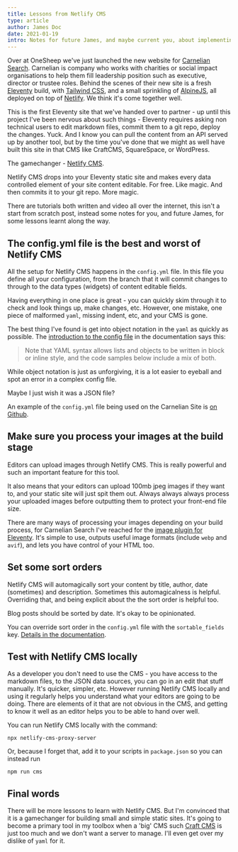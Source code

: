 ```yaml
---
title: Lessons from Netlify CMS
type: article
author: James Doc
date: 2021-01-19
intro: Notes for future James, and maybe current you, about implementing Netlify CMS.
---
```


Over at OneSheep we've just launched the new website for [Carnelian Search](https://carneliansearch.com). Carnelian is company who works with charities or social impact organisations to help them fill leadership position such as executive, director or trustee roles. Behind the scenes of their new site is a fresh [Eleventy](https://www.11ty.dev/) build, with [Tailwind CSS](http://tailwindcss.com/), and a small sprinkling of [AlpineJS](https://github.com/alpinejs/alpine/), all deployed on top of [Netlify](https://www.netlify.com/). We think it's come together well.

This is the first Eleventy site that we've handed over to partner - up until this project I've been nervous about such things - Eleventy requires asking non technical users to edit markdown files, commit them to a git repo, deploy the changes. Yuck. And I know you can pull the content from an API served up by another tool, but by the time you've done that we might as well have built this site in that CMS like CraftCMS, SquareSpace, or WordPress.

The gamechanger - [Netlify CMS](https://www.netlifycms.org/).

Netlify CMS drops into your Eleventy static site and makes every data controlled element of your site content editable. For free. Like magic. And then commits it to your git repo. More magic.

There are tutorials both written and video all over the internet, this isn't a start from scratch post, instead some notes for you, and future James, for some lessons learnt along the way.

## The config.yml file is the best and worst of Netlify CMS

All the setup for Netlify CMS happens in the `config.yml` file. In this file you define all your configuration, from the branch that it will commit changes to through to the data types (widgets) of content editable fields.

Having everything in one place is great - you can quickly skim through it to check and look things up, make changes, etc. However, one mistake, one piece of malformed `yaml`, missing indent, etc, and your CMS is gone.

The best thing I've found is get into object notation in the `yaml` as quickly as possible. The [introduction to the config file](https://www.netlifycms.org/docs/configuration-options/#configuration-file) in the documentation says this:

> Note that YAML syntax allows lists and objects to be written in block or inline style, and the code samples below include a mix of both.

While object notation is just as unforgiving, it is a lot easier to eyeball and spot an error in a complex config file.

Maybe I just wish it was a JSON file?

An example of the `config.yml` file being used on the Carnelian Site is [on Github](https://github.com/carneliansearch/carneliansearch.com/blob/main/src/admin/config.yml).

## Make sure you process your images at the build stage

Editors can upload images through Netlify CMS. This is really powerful and such an important feature for this tool.

It also means that your editors can upload 100mb jpeg images if they want to, and your static site will just spit them out. Always always always process your uploaded images before outputting them to protect your front-end file size.

There are many ways of processing your images depending on your build process, for Carnelian Search I've reached for the [image plugin for Eleventy](https://www.11ty.dev/docs/plugins/image/). It's simple to use, outputs useful image formats (include `webp` and `avif`), and lets you have control of your HTML too.

## Set some sort orders

Netlify CMS will automagically sort your content by title, author, date (sometimes) and description. Sometimes this automagicalness is helpful. Overriding that, and being explicit about the the sort order is helpful too.

Blog posts should be sorted by date. It's okay to be opinionated.

You can override sort order in the `config.yml` file with the `sortable_fields` key. [Details in the documentation](https://www.netlifycms.org/docs/configuration-options/#sortable_fields).

## Test with Netlify CMS locally

As a developer you don't need to use the CMS - you have access to the markdown files, to the JSON data sources, you can go in an edit that stuff manually. It's quicker, simpler, etc. However running Netlify CMS locally and using it regularly helps you understand what your editors are going to be doing. There are elements of it that are not obvious in the CMS, and getting to know it well as an editor helps you to be able to hand over well.

You can run Netlify CMS locally with the command:

```
npx netlify-cms-proxy-server
```

Or, because I forget that, add it to your scripts in `package.json` so you can instead run

```
npm run cms
```

## Final words

There will be more lessons to learn with Netlify CMS. But I'm convinced that it is a gamechanger for building small and simple static sites. It's going to become a primary tool in my toolbox when a 'big' CMS such [Craft CMS](https://craftcms.com/) is just too much and we don't want a server to manage. I'll even get over my dislike of `yaml` for it.
